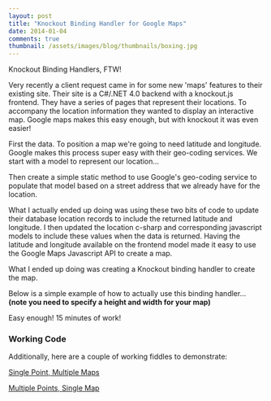 ```yaml
---
layout: post
title: "Knockout Binding Handler for Google Maps"
date: 2014-01-04
comments: true
thumbnail: /assets/images/blog/thumbnails/boxing.jpg
---
```

Knockout Binding Handlers, FTW!

Very recently a client request came in for some new 'maps' features to their existing site. <!--more-->Their site is a C#/.NET 
4.0 backend with a knockout.js frontend. They have a series of pages that represent their locations. To accompany the location 
information they wanted to display an interactive map. Google maps makes this easy enough, but with knockout it was even easier!

First the data. To position a map we're going to need latitude and longitude. Google makes this process super easy with their 
geo-coding services. We start with a model to represent our location...

<script src="https://gist.github.com/stesta/b611de1f28ff377a2dee.js"></script> 

Then create a simple static method to use Google's geo-coding service to populate that model based on a street address that 
we already have for the location.

<script src="https://gist.github.com/stesta/d92787de6d02e0f80b06.js"></script>

What I actually ended up doing was using these two bits of code to update their database location records to include 
the returned latitude and longitude. I then updated the location c-sharp and corresponding javascript models to include 
these values when the data is returned. Having the latitude and longitude available on the frontend model made it easy to 
use the Google Maps Javascript API to create a map.

What I ended up doing was creating a Knockout binding handler to create the map.

<script src="https://gist.github.com/stesta/620d064782d35c17e773.js"></script>

Below is a simple example of how to actually use this binding handler... <br />
**(note you need to specify a height and width for your map)**

<script src="https://gist.github.com/stesta/e9f4feb2a3dc113cac99.js"></script> 

Easy enough! 15 minutes of work!

### Working Code  

Additionally, here are a couple of working fiddles to demonstrate:

[Single Point, Multiple Maps](http://jsfiddle.net/stesta/2T3Db/)  

[Multiple Points, Single Map](http://jsfiddle.net/stesta/p3ZT4/)   
